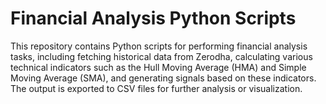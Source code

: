 # Financial Analysis Python Scripts

This repository contains Python scripts for performing financial analysis tasks, including fetching historical data from Zerodha, calculating various technical indicators such as the Hull Moving Average (HMA) and Simple Moving Average (SMA), and generating signals based on these indicators. The output is exported to CSV files for further analysis or visualization.
